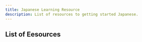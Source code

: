 ```yaml
---
title: Japanese Learning Resource
description: List of resources to getting started Japanese.
---
```


## List of Eesources
